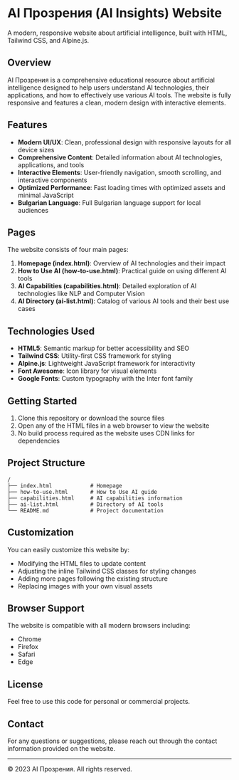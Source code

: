 # AI Прозрения (AI Insights) Website

A modern, responsive website about artificial intelligence, built with HTML, Tailwind CSS, and Alpine.js.

## Overview

AI Прозрения is a comprehensive educational resource about artificial intelligence designed to help users understand AI technologies, their applications, and how to effectively use various AI tools. The website is fully responsive and features a clean, modern design with interactive elements.

## Features

- **Modern UI/UX**: Clean, professional design with responsive layouts for all device sizes
- **Comprehensive Content**: Detailed information about AI technologies, applications, and tools
- **Interactive Elements**: User-friendly navigation, smooth scrolling, and interactive components
- **Optimized Performance**: Fast loading times with optimized assets and minimal JavaScript
- **Bulgarian Language**: Full Bulgarian language support for local audiences

## Pages

The website consists of four main pages:

1. **Homepage (index.html)**: Overview of AI technologies and their impact
2. **How to Use AI (how-to-use.html)**: Practical guide on using different AI tools
3. **AI Capabilities (capabilities.html)**: Detailed exploration of AI technologies like NLP and Computer Vision
4. **AI Directory (ai-list.html)**: Catalog of various AI tools and their best use cases

## Technologies Used

- **HTML5**: Semantic markup for better accessibility and SEO
- **Tailwind CSS**: Utility-first CSS framework for styling
- **Alpine.js**: Lightweight JavaScript framework for interactivity
- **Font Awesome**: Icon library for visual elements
- **Google Fonts**: Custom typography with the Inter font family

## Getting Started

1. Clone this repository or download the source files
2. Open any of the HTML files in a web browser to view the website
3. No build process required as the website uses CDN links for dependencies

## Project Structure

```
/
├── index.html            # Homepage
├── how-to-use.html       # How to Use AI guide
├── capabilities.html     # AI capabilities information
├── ai-list.html          # Directory of AI tools
└── README.md             # Project documentation
```

## Customization

You can easily customize this website by:

- Modifying the HTML files to update content
- Adjusting the inline Tailwind CSS classes for styling changes
- Adding more pages following the existing structure
- Replacing images with your own visual assets

## Browser Support

The website is compatible with all modern browsers including:

- Chrome
- Firefox
- Safari
- Edge

## License

Feel free to use this code for personal or commercial projects.

## Contact

For any questions or suggestions, please reach out through the contact information provided on the website.

---

© 2023 AI Прозрения. All rights reserved. 
